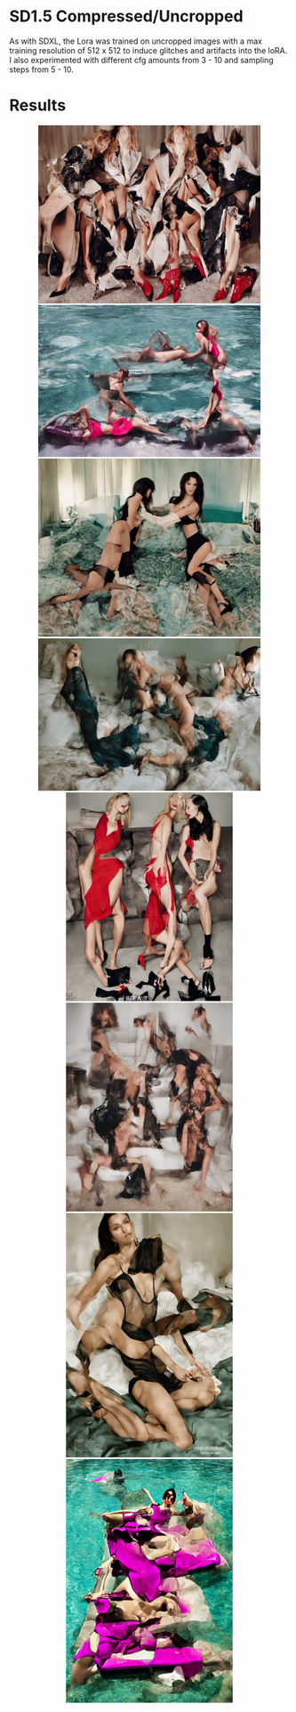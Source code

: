 # SD1.5 Compressed/Uncropped

As with SDXL, the Lora was trained on uncropped images with a max training resolution of 512 x 512 to induce glitches and artifacts into the loRA.
I also experimented with different cfg amounts from 3 - 10 and sampling steps from 5 - 10. 


# Results





<p align="center">
<img src="images/uncrop1.png" alt="Image 1" width="400"/>
<img src="images/uncrop9.png" alt="Image 9" width="400"/>
<img src="images/uncrop6.png" alt="Image 6" width="400"/>
<img src="images/uncrop7.png" alt="Image 7" width="400"/>
<img src="images/uncrop2.png" alt="Image 2" width="300"/>
<img src="images/uncrop3.png" alt="Image 3" width="300"/>
<img src="images/uncrop5.png" alt="Image 5" width="300"/>

<img src="images/uncrop10.png" alt="Image 10" width="300"/>
</p>
